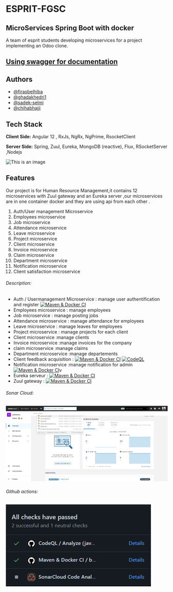 # ESPRIT-FGSC 
## MicroServices Spring Boot with docker
A team of esprit students developing microservices for a project implementing an Odoo clone.
## [Using swagger for documentation](https://fgsc-gateway.herokuapp.com/swagger-ui.html#/)
## Authors

- [@firasbelhiba](https://www.github.com/firasbelhiba)
- [@ghadakhedri1](https://www.github.com/ghadakhedri1)
- [@sadek-selmi](https://www.github.com/sadek-selmi)
- [@chihabhajji](https://www.github.com/chihabhajji)

  
## Tech Stack

**Client Side:** Angular 12 , RxJs, NgRx, NgPrime, RsocketClient

**Server Side:** Spring, Zuul, Eureka, MongoDB (reactive), Flux, RSocketServer ,Nodejs

![This is an image](https://cdn-images-1.medium.com/max/800/1*oxaA7PahX1-zo956FYLHFA.jpeg)

  
## Features

Our project is for Human Resource Management,it  contains 12 microservices with Zuul gateway and an Eureka server ,our microservices are in one container docker and they are using api from each other .

1. Auth/User management Microservice
2. Employees microservice
3. Job microservice
4. Attendance microservice
5. Leave microservice
6. Project microservice
7. Client microservice
8. Invoice microservice
9. Claim microservice
10. Department microservice
11. Notification microservice
12. Client satisfaction microservice

###### Description:

- Auth / Usermanagement  Microservice : manage user authentification and register [![Maven & Docker CI](https://github.com/ESPRIT-TWIN-MICROSERVICES-FGSC/AUTH-SERVICE/actions/workflows/maven.yml/badge.svg)](https://github.com/ESPRIT-TWIN-MICROSERVICES-FGSC/AUTH-SERVICE/actions/workflows/maven.yml)
- Employees microservice : manage employees 
- Job microservice : manage posting jobs 
- Attendance microservice : manage attendance for employees
- Leave microservice : manage leaves for employees
- Project microservice : manage projects for each client
- Client microservice :manage clients 
- Invoice microservice :manage invoices for the company
- claim microservice :manage claims 
- Department microservice :manage departements
- Client feedback acquisition : [![Maven & Docker CI](https://github.com/ESPRIT-TWIN-MICROSERVICES-FGSC/CUSTOMER-SATISFACTION/actions/workflows/maven.yml/badge.svg)](https://github.com/ESPRIT-TWIN-MICROSERVICES-FGSC/CUSTOMER-SATISFACTION/actions/workflows/maven.yml) [![CodeQL](https://github.com/ESPRIT-TWIN-MICROSERVICES-FGSC/CUSTOMER-SATISFACTION/actions/workflows/codeql-analysis.yml/badge.svg)](https://github.com/ESPRIT-TWIN-MICROSERVICES-FGSC/CUSTOMER-SATISFACTION/actions/workflows/codeql-analysis.yml)
- Notification microservice :manage notification for admin [![Maven & Docker CI](https://github.com/ESPRIT-TWIN-MICROSERVICES-FGSC/RSOCKET-BROKER/actions/workflows/maven.yml/badge.svg)](https://github.com/ESPRIT-TWIN-MICROSERVICES-FGSC/RSOCKET-BROKER/actions/workflows/maven.yml)v
- Eureka serveur : [![Maven & Docker CI](https://github.com/ESPRIT-TWIN-MICROSERVICES-FGSC/EUREKA-SERVER/actions/workflows/maven.yml/badge.svg)](https://github.com/ESPRIT-TWIN-MICROSERVICES-FGSC/EUREKA-SERVER/actions/workflows/maven.yml)
- Zuul gateway : [![Maven & Docker CI](https://github.com/ESPRIT-TWIN-MICROSERVICES-FGSC/GATEWAY/actions/workflows/maven.yml/badge.svg)](https://github.com/ESPRIT-TWIN-MICROSERVICES-FGSC/GATEWAY/actions/workflows/maven.yml)
###### Sonar Cloud:
![img.png](sonar-cloud.png)
###### Github actions:
![img_1.png](github-actions.png)

